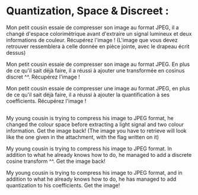 # Quantization, Space & Discreet :

Mon petit cousin essaie de compresser son image au format JPEG, il a changé d'espace colorimétrique avant d'extraire un signal lumineux et deux informations de couleur. Récupérez l'image !
(L'image que vous devez retrouver ressemblera à celle donnée en pièce jointe, avec le drapeau écrit dessus)

Mon petit cousin essaie de compresser son image au format JPEG. En plus de ce qu'il sait déjà faire, il a réussi à ajouter une transformée en cosinus discret ^^. Récupérez l'image !

Mon petit cousin essaie de compresser une image au format JPEG, en plus de ce qu'il sait déjà faire, il a réussi à ajouter la quantification à ses coefficients. 
Récupérez l'image !

##

My young cousin is trying to compress his image to JPEG format, he changed the colour space before extracting a light signal and two colour information. Get the image back!
(The image you have to retrieve will look like the one given in the attachment, with the flag written on it)

My young cousin is trying to compress his image to JPEG format. In addition to what he already knows how to do, he managed to add a discrete cosine transform ^^. Get the image back!

My young cousin is trying to compress his image to JPEG format, and in addition to what he already knows how to do, he has managed to add quantization to his coefficients. 
Get the image!
